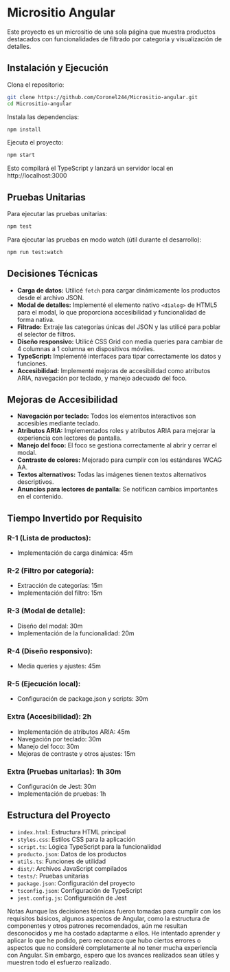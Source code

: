 
# Micrositio Angular

Este proyecto es un micrositio de una sola página que muestra productos destacados con funcionalidades de filtrado por categoría y visualización de detalles.

## Instalación y Ejecución

Clona el repositorio:

```bash
git clone https://github.com/Coronel244/Micrositio-angular.git
cd Micrositio-angular
```

Instala las dependencias:

```bash
npm install
```

Ejecuta el proyecto:

```bash
npm start
```

Esto compilará el TypeScript y lanzará un servidor local en http://localhost:3000

## Pruebas Unitarias

Para ejecutar las pruebas unitarias:

```bash
npm test
```

Para ejecutar las pruebas en modo watch (útil durante el desarrollo):

```bash
npm run test:watch
```

## Decisiones Técnicas

- **Carga de datos:** Utilicé `fetch` para cargar dinámicamente los productos desde el archivo JSON.
- **Modal de detalles:** Implementé el elemento nativo `<dialog>` de HTML5 para el modal, lo que proporciona accesibilidad y funcionalidad de forma nativa.
- **Filtrado:** Extraje las categorías únicas del JSON y las utilicé para poblar el selector de filtros.
- **Diseño responsivo:** Utilicé CSS Grid con media queries para cambiar de 4 columnas a 1 columna en dispositivos móviles.
- **TypeScript:** Implementé interfaces para tipar correctamente los datos y funciones.
- **Accesibilidad:** Implementé mejoras de accesibilidad como atributos ARIA, navegación por teclado, y manejo adecuado del foco.

## Mejoras de Accesibilidad

- **Navegación por teclado:** Todos los elementos interactivos son accesibles mediante teclado.
- **Atributos ARIA:** Implementados roles y atributos ARIA para mejorar la experiencia con lectores de pantalla.
- **Manejo del foco:** El foco se gestiona correctamente al abrir y cerrar el modal.
- **Contraste de colores:** Mejorado para cumplir con los estándares WCAG AA.
- **Textos alternativos:** Todas las imágenes tienen textos alternativos descriptivos.
- **Anuncios para lectores de pantalla:** Se notifican cambios importantes en el contenido.

## Tiempo Invertido por Requisito

### R-1 (Lista de productos):
- Implementación de carga dinámica: 45m

### R-2 (Filtro por categoría):
- Extracción de categorías: 15m
- Implementación del filtro: 15m

### R-3 (Modal de detalle):
- Diseño del modal: 30m
- Implementación de la funcionalidad: 20m

### R-4 (Diseño responsivo):
- Media queries y ajustes: 45m

### R-5 (Ejecución local):
- Configuración de package.json y scripts: 30m

### Extra (Accesibilidad): 2h
- Implementación de atributos ARIA: 45m
- Navegación por teclado: 30m
- Manejo del foco: 30m
- Mejoras de contraste y otros ajustes: 15m

### Extra (Pruebas unitarias): 1h 30m
- Configuración de Jest: 30m
- Implementación de pruebas: 1h

## Estructura del Proyecto

- `index.html`: Estructura HTML principal
- `styles.css`: Estilos CSS para la aplicación
- `script.ts`: Lógica TypeScript para la funcionalidad
- `producto.json`: Datos de los productos
- `utils.ts`: Funciones de utilidad
- `dist/`: Archivos JavaScript compilados
- `tests/`: Pruebas unitarias
- `package.json`: Configuración del proyecto
- `tsconfig.json`: Configuración de TypeScript
- `jest.config.js`: Configuración de Jest

Notas
Aunque las decisiones técnicas fueron tomadas para cumplir con los requisitos básicos, algunos aspectos de Angular, como la estructura de componentes y otros patrones recomendados, aún me resultan desconocidos y me ha costado adaptarme a ellos. He intentado aprender y aplicar lo que he podido, pero reconozco que hubo ciertos errores o aspectos que no consideré completamente al no tener mucha experiencia con Angular. Sin embargo, espero que los avances realizados sean útiles y muestren todo el esfuerzo realizado.
